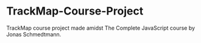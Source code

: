 # TrackMap-Course-Project
TrackMap course project made amidst The Complete JavaScript course by Jonas Schmedtmann.
